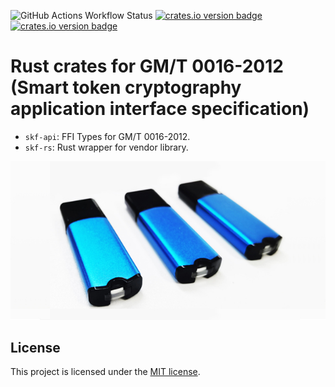 ![GitHub Actions Workflow Status](https://img.shields.io/github/actions/workflow/status/power4j/skf-rs/CI.yml)
[![crates.io version badge](https://img.shields.io/crates/v/skf-api?label=skf-api)](https://crates.io/crates/skf-api)
[![crates.io version badge](https://img.shields.io/crates/v/skf-rs?label=skf-rs)](https://crates.io/crates/skf-rs)


# Rust crates for GM/T 0016-2012 (Smart token cryptography application interface specification)

- `skf-api`: FFI Types for GM/T 0016-2012.
- `skf-rs`: Rust wrapper for vendor library.


![gm-key](https://github.com/power4j/skf-rs/blob/main/doc/img/gm-key.jpg)
          
## License

This project is licensed under the [MIT license].

[MIT license]: https://github.com/power4j/skf-rs/blob/master/LICENSE